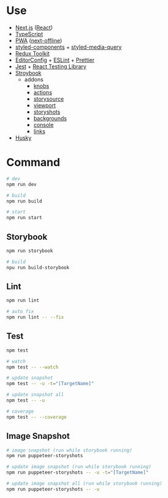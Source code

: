 # Use

- [Next.js](https://nextjs.org/) ([React](https://ja.reactjs.org/))
- [TypeScript](https://www.typescriptlang.org/)
- [PWA](https://developer.mozilla.org/ja/docs/Web/Progressive_web_apps) ([next-offline](https://github.com/hanford/next-offline))
- [styled-components](https://styled-components.com/) + [styled-media-query](https://github.com/morajabi/styled-media-query)
- [Redux Toolkit](https://redux-toolkit.js.org/)
- [EditorConfig](https://editorconfig.org/) + [ESLint](https://eslint.org/) + [Prettier](https://prettier.io/)
- [Jest](https://jestjs.io/ja/) + [React Testing Library](https://testing-library.com/)
- [Stroybook](https://storybook.js.org/)
  - addons
    - [knobs](https://github.com/storybookjs/storybook/tree/master/addons/knobs)
    - [actions](https://github.com/storybookjs/storybook/tree/master/addons/actions)
    - [storysource](https://github.com/storybookjs/storybook/tree/master/addons/storysource)
    - [viewport](https://github.com/storybookjs/storybook/tree/master/addons/viewport)
    - [storyshots](https://github.com/storybookjs/storybook/tree/master/addons/storyshots)
    - [backgrounds](https://github.com/storybookjs/storybook/tree/master/addons/backgrounds)
    - [console](https://github.com/storybookjs/storybook-addon-console)
    - [links](https://github.com/storybookjs/storybook/tree/master/addons/links)
- [Husky](https://github.com/typicode/husky)

# Command

```sh
# dev
npm run dev

# build
npm run build

# start
npm run start
```

## Storybook
```sh
npm run storybook

# build
npu run build-storybook
```

## Lint
```sh
npm run lint

# auto fix
npm run lint -- --fix
```

## Test
```sh
npm test

# watch
npm test -- --watch

# update snapshot
npm test -- -u -t="[TargetName]"

# update snapshot all
npm test -- -u

# coverage
npm test -- --coverage
```

## Image Snapshot
```sh
# image snapshot (run while storybook running)
npm run puppeteer-storyshots

# update image snapshot (run while storybook running)
npm run puppeteer-storyshots -- -u -t="[TargetName]"

# update image snapshot all (run while storybook running)
npm run puppeteer-storyshots -- -u
```
